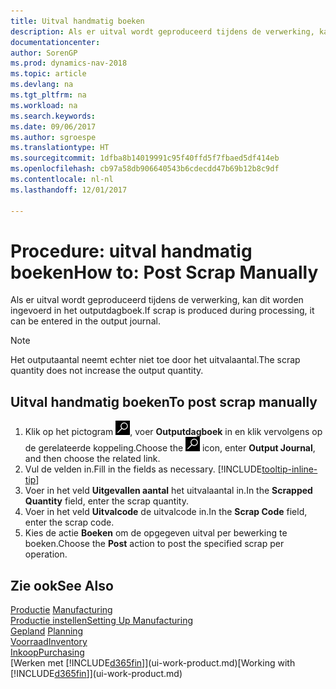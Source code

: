 ```yaml
---
title: Uitval handmatig boeken
description: Als er uitval wordt geproduceerd tijdens de verwerking, kan dit worden ingevoerd in het outputdagboek. Het outputaantal neemt echter niet toe door het uitvalaantal.
documentationcenter: 
author: SorenGP
ms.prod: dynamics-nav-2018
ms.topic: article
ms.devlang: na
ms.tgt_pltfrm: na
ms.workload: na
ms.search.keywords: 
ms.date: 09/06/2017
ms.author: sgroespe
ms.translationtype: HT
ms.sourcegitcommit: 1dfba8b14019991c95f40ffd5f7fbaed5df414eb
ms.openlocfilehash: cb97a58db906640543b6cdecdd47b69b12b8c9df
ms.contentlocale: nl-nl
ms.lasthandoff: 12/01/2017

---
```

# <a name="how-to-post-scrap-manually"></a><span data-ttu-id="6bce0-104">Procedure: uitval handmatig boeken</span><span class="sxs-lookup"><span data-stu-id="6bce0-104">How to: Post Scrap Manually</span></span>
<span data-ttu-id="6bce0-105">Als er uitval wordt geproduceerd tijdens de verwerking, kan dit worden ingevoerd in het outputdagboek.</span><span class="sxs-lookup"><span data-stu-id="6bce0-105">If scrap is produced during processing, it can be entered in the output journal.</span></span> 

> [!NOTE]
> <span data-ttu-id="6bce0-106">Het outputaantal neemt echter niet toe door het uitvalaantal.</span><span class="sxs-lookup"><span data-stu-id="6bce0-106">The scrap quantity does not increase the output quantity.</span></span>  

## <a name="to-post-scrap-manually"></a><span data-ttu-id="6bce0-107">Uitval handmatig boeken</span><span class="sxs-lookup"><span data-stu-id="6bce0-107">To post scrap manually</span></span>  
1. <span data-ttu-id="6bce0-108">Klik op het pictogram ![Zoeken naar pagina of rapport](media/ui-search/search_small.png "pictogram Zoeken naar pagina of rapport"), voer **Outputdagboek** in en klik vervolgens op de gerelateerde koppeling.</span><span class="sxs-lookup"><span data-stu-id="6bce0-108">Choose the ![Search for Page or Report](media/ui-search/search_small.png "Search for Page or Report icon") icon, enter **Output Journal**, and then choose the related link.</span></span>  
2. <span data-ttu-id="6bce0-109">Vul de velden in.</span><span class="sxs-lookup"><span data-stu-id="6bce0-109">Fill in the fields as necessary.</span></span> [!INCLUDE[tooltip-inline-tip](includes/tooltip-inline-tip_md.md)]  
3. <span data-ttu-id="6bce0-110">Voer in het veld **Uitgevallen aantal** het uitvalaantal in.</span><span class="sxs-lookup"><span data-stu-id="6bce0-110">In the **Scrapped Quantity** field, enter the scrap quantity.</span></span>  
4. <span data-ttu-id="6bce0-111">Voer in het veld **Uitvalcode** de uitvalcode in.</span><span class="sxs-lookup"><span data-stu-id="6bce0-111">In the **Scrap Code** field, enter the scrap code.</span></span>  
5. <span data-ttu-id="6bce0-112">Kies de actie **Boeken** om de opgegeven uitval per bewerking te boeken.</span><span class="sxs-lookup"><span data-stu-id="6bce0-112">Choose the **Post** action to post the specified scrap per operation.</span></span>  

## <a name="see-also"></a><span data-ttu-id="6bce0-113">Zie ook</span><span class="sxs-lookup"><span data-stu-id="6bce0-113">See Also</span></span>  
<span data-ttu-id="6bce0-114">[Productie](production-manage-manufacturing.md)  </span><span class="sxs-lookup"><span data-stu-id="6bce0-114">[Manufacturing](production-manage-manufacturing.md)  </span></span>  
[<span data-ttu-id="6bce0-115">Productie instellen</span><span class="sxs-lookup"><span data-stu-id="6bce0-115">Setting Up Manufacturing</span></span>](production-configure-production-processes.md)  
<span data-ttu-id="6bce0-116">[Gepland](production-planning.md)    </span><span class="sxs-lookup"><span data-stu-id="6bce0-116">[Planning](production-planning.md)    </span></span>  
[<span data-ttu-id="6bce0-117">Voorraad</span><span class="sxs-lookup"><span data-stu-id="6bce0-117">Inventory</span></span>](inventory-manage-inventory.md)  
[<span data-ttu-id="6bce0-118">Inkoop</span><span class="sxs-lookup"><span data-stu-id="6bce0-118">Purchasing</span></span>](purchasing-manage-purchasing.md)  
<span data-ttu-id="6bce0-119">[Werken met [!INCLUDE[d365fin](includes/d365fin_md.md)]](ui-work-product.md)</span><span class="sxs-lookup"><span data-stu-id="6bce0-119">[Working with [!INCLUDE[d365fin](includes/d365fin_md.md)]](ui-work-product.md)</span></span>


